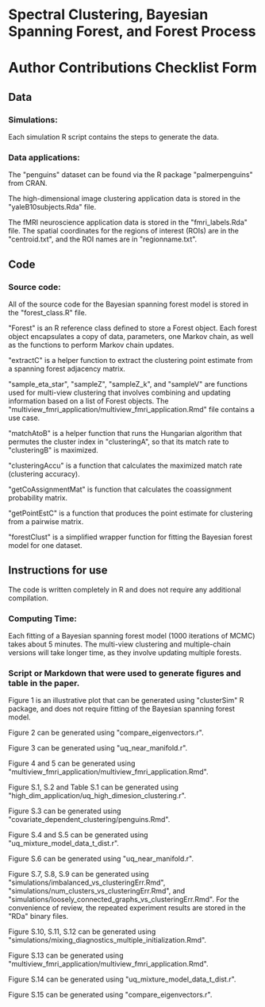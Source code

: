 # Spectral Clustering, Bayesian Spanning Forest, and Forest Process

# Author Contributions Checklist Form

## Data

### Simulations:
Each simulation R script contains the steps to generate the data.

### Data applications:
The "penguins" dataset can be found via the R package "palmerpenguins" from CRAN.

The high-dimensional image clustering application data is stored in the "yaleB10subjects.Rda" file.

The fMRI neuroscience application data is stored in the "fmri_labels.Rda" file. The spatial coordinates for the regions of interest (ROIs) are in the "centroid.txt", and the ROI names are in "regionname.txt".

## Code

### Source code:
All of the source code for the Bayesian spanning forest model is stored in the "forest_class.R" file.

"Forest" is an R reference class defined to store a Forest object. Each forest object encapsulates a copy of data, parameters, one Markov chain, as well as the functions to perform Markov chain updates.

"extractC" is a helper function to extract the clustering point estimate from a spanning forest adjacency matrix.

"sample_eta_star", "sampleZ", "sampleZ_k", and "sampleV" are functions used for multi-view clustering that involves combining and updating information based on a list of Forest objects. The "multiview_fmri_application/multiview_fmri_application.Rmd" file contains a use case.

"matchAtoB" is a helper function that runs the Hungarian algorithm that permutes the cluster index in "clusteringA", so that its match rate to "clusteringB" is maximized.

"clusteringAccu" is a function that calculates the maximized match rate (clustering accuracy).

"getCoAssignmentMat" is function that calculates the coassignment probability matrix.

"getPointEstC" is a function that produces the point estimate for clustering from a pairwise matrix.

"forestClust" is a simplified wrapper function for fitting the Bayesian forest model for one dataset.

## Instructions for use

The code is written completely in R and does not require any additional compilation.

### Computing Time:
Each fitting of a Bayesian spanning forest model (1000 iterations of MCMC) takes about 5 minutes. The multi-view clustering and multiple-chain versions will take longer time, as they involve updating multiple forests.

### Script or Markdown that were used to generate figures and table in the paper.

Figure 1 is an illustrative plot that can be generated using "clusterSim" R package, and does not require fitting of the Bayesian spanning forest model.

Figure 2 can be generated using "compare_eigenvectors.r".

Figure 3 can be generated using "uq_near_manifold.r".

Figure 4 and 5 can be generated using "multiview_fmri_application/multiview_fmri_application.Rmd".

Figure S.1, S.2 and Table S.1 can be generated using "high_dim_application/uq_high_dimesion_clustering.r".

Figure S.3 can be generated using "covariate_dependent_clustering/penguins.Rmd".

Figure S.4 and S.5 can be generated using "uq_mixture_model_data_t_dist.r".

Figure S.6 can be generated using "uq_near_manifold.r".

Figure S.7, S.8, S.9 can be generated using "simulations/imbalanced_vs_clusteringErr.Rmd", "simulations/num_clusters_vs_clusteringErr.Rmd", and "simulations/loosely_connected_graphs_vs_clusteringErr.Rmd". For the convenience of review, the repeated experiment results are stored in the "RDa" binary files. 

Figure S.10, S.11, S.12 can be generated using "simulations/mixing_diagnostics_multiple_initialization.Rmd". 

Figure S.13 can be generated using "multiview_fmri_application/multiview_fmri_application.Rmd".

Figure S.14 can be generated using "uq_mixture_model_data_t_dist.r".

Figure S.15 can be generated using "compare_eigenvectors.r".



